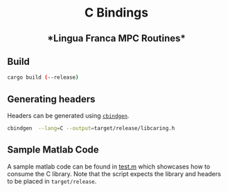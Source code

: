 <h1 align="center">C Bindings</h1>
<h2 align="center">*Lingua Franca MPC Routines*</h2>


## Build
```sh
cargo build (--release)
```


## Generating headers
Headers can be generated using [`cbindgen`](https://github.com/mozilla/cbindgen).
```sh
cbindgen  --lang=C --output=target/release/libcaring.h
```

## Sample Matlab Code
A sample matlab code can be found in [test.m](./test.m) which showcases how to consume the C library.
Note that the script expects the library and headers to be placed in `target/release`.
